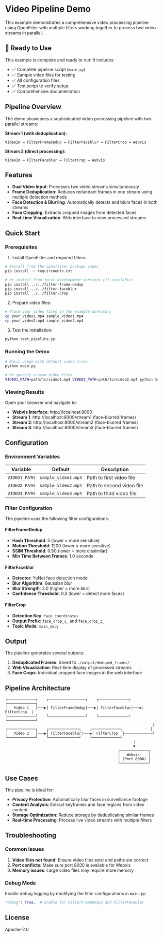 # Video Pipeline Demo

This example demonstrates a comprehensive video processing pipeline using OpenFilter with multiple filters working together to process two video streams in parallel.

## 🚀 Ready to Use

This example is complete and ready to run! It includes:
- ✅ Complete pipeline script (`main.py`)
- ✅ Sample video files for testing
- ✅ All configuration files
- ✅ Test script to verify setup
- ✅ Comprehensive documentation

## Pipeline Overview

The demo showcases a sophisticated video processing pipeline with two parallel streams:

**Stream 1 (with deduplication):**
```
VideoIn → FilterFrameDedup → FilterFaceblur → FilterCrop → Webvis
```

**Stream 2 (direct processing):**
```
VideoIn → FilterFaceblur → FilterCrop → Webvis
```

## Features

- **Dual Video Input**: Processes two video streams simultaneously
- **Frame Deduplication**: Reduces redundant frames in one stream using multiple detection methods
- **Face Detection & Blurring**: Automatically detects and blurs faces in both streams
- **Face Cropping**: Extracts cropped images from detected faces
- **Real-time Visualization**: Web interface to view processed streams

## Quick Start

### Prerequisites

1. Install OpenFilter and required filters:
```bash
# Install from the openfilter package index
pip install -r requirements.txt

# Or install from local development versions (if available)
pip install ../../filter-frame-dedup
pip install ../../filter-faceblur  
pip install ../../filter-crop
```

2. Prepare video files:
```bash
# Place your video files in the example directory
cp your_video1.mp4 sample_video1.mp4
cp your_video2.mp4 sample_video2.mp4
```

3. Test the installation:
```bash
python test_pipeline.py
```

### Running the Demo

```bash
# Basic usage with default video files
python main.py

# Or specify custom video files
VIDEO1_PATH=path/to/video1.mp4 VIDEO2_PATH=path/to/video2.mp4 python main.py
```

### Viewing Results

Open your browser and navigate to:
- **Webvis Interface**: http://localhost:8000
- **Stream 1**: http://localhost:8000/stream1 (face-blurred frames)
- **Stream 2**: http://localhost:8000/stream2 (face-blurred frames)
- **Stream 3**: http://localhost:8000/stream3 (face-blurred frames)

## Configuration

### Environment Variables

| Variable | Default | Description |
|----------|---------|-------------|
| `VIDEO1_PATH` | `sample_video1.mp4` | Path to first video file |
| `VIDEO2_PATH` | `sample_video2.mp4` | Path to second video file |
| `VIDEO3_PATH` | `sample_video3.mp4` | Path to third video file |

### Filter Configuration

The pipeline uses the following filter configurations:

#### FilterFrameDedup
- **Hash Threshold**: 5 (lower = more sensitive)
- **Motion Threshold**: 1200 (lower = more sensitive)
- **SSIM Threshold**: 0.90 (lower = more dissimilar)
- **Min Time Between Frames**: 1.0 seconds

#### FilterFaceblur
- **Detector**: YuNet face detection model
- **Blur Algorithm**: Gaussian blur
- **Blur Strength**: 2.0 (higher = more blur)
- **Confidence Threshold**: 0.3 (lower = detect more faces)

#### FilterCrop
- **Detection Key**: `face_coordinates`
- **Output Prefix**: `face_crop_1_` and `face_crop_2_`
- **Topic Mode**: `main_only`

## Output

The pipeline generates several outputs:

1. **Deduplicated Frames**: Saved to `./output/deduped_frames/`
2. **Web Visualization**: Real-time display of processed streams
3. **Face Crops**: Individual cropped face images in the web interface

## Pipeline Architecture

```
┌─────────────┐    ┌─────────────────┐    ┌──────────────┐    ┌─────────────┐
│   Video 1   │───▶│ FilterFrameDedup│───▶│ FilterFaceblur│───▶│ FilterCrop  │
└─────────────┘    └─────────────────┘    └──────────────┘    └─────────────┘
                                                                    │
┌─────────────┐    ┌──────────────┐    ┌─────────────┐             │
│   Video 2   │───▶│ FilterFaceblur│───▶│ FilterCrop  │─────────────┘
└─────────────┘    └──────────────┘    └─────────────┘
                                                           │
                                                           ▼
                                                    ┌─────────────┐
                                                    │   Webvis    │
                                                    │ (Port 8000) │
                                                    └─────────────┘
```

## Use Cases

This pipeline is ideal for:

- **Privacy Protection**: Automatically blur faces in surveillance footage
- **Content Analysis**: Extract keyframes and face regions from video content
- **Storage Optimization**: Reduce storage by deduplicating similar frames
- **Real-time Processing**: Process live video streams with multiple filters

## Troubleshooting

### Common Issues

1. **Video files not found**: Ensure video files exist and paths are correct
2. **Port conflicts**: Make sure port 8000 is available for Webvis
3. **Memory issues**: Large video files may require more memory

### Debug Mode

Enable debug logging by modifying the filter configurations in `main.py`:
```python
"debug": True,  # Enable for FilterFrameDedup and FilterFaceblur
```

## License

Apache-2.0
